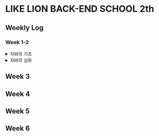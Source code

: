 # LIKE LION BACK-END SCHOOL 2th

## Weekly Log
### Week 1-2 
  <details>
  <summary>자바의 기초</summary>
  - 자바의 소개  
  - 변수  
  - 연산자  
  - 조건문과 반복문  
  - 배열  
  - 객체지향 : 클래스와 객체  
  </details>
  <details>
  <summary>자바의 심화</summary>
  - 객체지향 개념 - 상속, 다형성
  - 예외처리
  - 제네릭
  - 클래스(Object, String, Calendar 등)
  </details>

## Week 3

## Week 4

## Week 5

## Week 6
